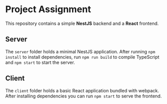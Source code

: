 # Project Assignment

This repository contains a simple **NestJS** backend and a **React** frontend.

## Server

The `server` folder holds a minimal NestJS application. After running `npm install` to install dependencies, run `npm run build` to compile TypeScript and `npm start` to start the server.

## Client

The `client` folder holds a basic React application bundled with webpack. After installing dependencies you can run `npm start` to serve the frontend.
